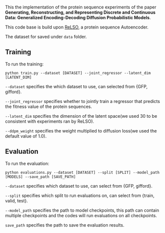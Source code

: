This the implementation of the protein sequence experiments of the paper **Generating, Reconstructing, and Representing Discrete and Continuous Data: Generalized Encoding-Decoding Diffusion Probabilistic Models**. 

This code base is build upon [ReLSO](https://github.com/KrishnaswamyLab/ReLSO-Guided-Generative-Protein-Design-using-Regularized-Transformers/tree/main), a protein sequence Autoencoder.

The dataset for saved under `data` folder.

## Training
To run the training:
```
python train.py --dataset [DATASET] --joint_regressor --latent_dim [LATENT_DIM]
```
`--dataset` specifies the which dataset to use, can selected from {GFP, gifford}. 


`--joint_regressor` specifies whether to jointly train a regressor that predicts the fitness value of the protein sequences.

`--latent_dim` specifies the dimension of the latent space(we used 30 to be consistent with experiments ran by ReLSO).

`--ddpm_weight` specifies the weight multiplied to diffusion loss(we used the default value of 1.0).

## Evaluation
To run the evaluation:
```
python evaluations.py --dataset [DATASET] --split [SPLIT] --model_path [MODELS] --save_path [SAVE_PATH]
```
`--dataset` specifies which dataset to use, can select from {GFP, gifford}.

`--split` specifies which split to run evaluations on, can select from {train, valid, test}.

`--model_path` specifies the path to model checkpoints, this path can contain multiple checkpoints and the codes will run evaluations on all checkpoints.

`save_path` specifies the path to save the evaluation results.


